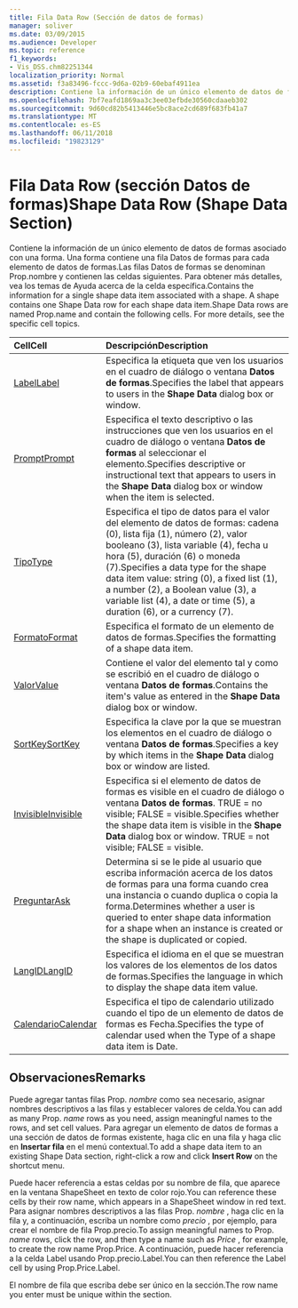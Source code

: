 ```yaml
---
title: Fila Data Row (Sección de datos de formas)
manager: soliver
ms.date: 03/09/2015
ms.audience: Developer
ms.topic: reference
f1_keywords:
- Vis_DSS.chm82251344
localization_priority: Normal
ms.assetid: f3a83496-fccc-9d6a-02b9-60ebaf4911ea
description: Contiene la información de un único elemento de datos de formas asociado con una forma. Una forma contiene una fila Datos de formas para cada elemento de datos de formas.Las filas Datos de formas se denominan Prop.nombre y contienen las celdas siguientes. Para obtener más detalles, vea los temas de Ayuda acerca de la celda específica.
ms.openlocfilehash: 7bf7eafd1869aa3c3ee03efbde30560cdaaeb302
ms.sourcegitcommit: 9d60cd82b5413446e5bc8ace2cd689f683fb41a7
ms.translationtype: MT
ms.contentlocale: es-ES
ms.lasthandoff: 06/11/2018
ms.locfileid: "19823129"
---
```

# <a name="shape-data-row-shape-data-section"></a><span data-ttu-id="70090-105">Fila Data Row (sección Datos de formas)</span><span class="sxs-lookup"><span data-stu-id="70090-105">Shape Data Row (Shape Data Section)</span></span>

<span data-ttu-id="70090-p102">Contiene la información de un único elemento de datos de formas asociado con una forma. Una forma contiene una fila Datos de formas para cada elemento de datos de formas.Las filas Datos de formas se denominan Prop.nombre y contienen las celdas siguientes. Para obtener más detalles, vea los temas de Ayuda acerca de la celda específica.</span><span class="sxs-lookup"><span data-stu-id="70090-p102">Contains the information for a single shape data item associated with a shape. A shape contains one Shape Data row for each shape data item.Shape Data rows are named Prop.name and contain the following cells. For more details, see the specific cell topics.</span></span>
  
|<span data-ttu-id="70090-109">**Cell**</span><span class="sxs-lookup"><span data-stu-id="70090-109">**Cell**</span></span>|<span data-ttu-id="70090-110">**Descripción**</span><span class="sxs-lookup"><span data-stu-id="70090-110">**Description**</span></span>|
|:-----|:-----|
|[<span data-ttu-id="70090-111">Label</span><span class="sxs-lookup"><span data-stu-id="70090-111">Label</span></span>](label-cell-shape-data-section.md) <br/> |<span data-ttu-id="70090-112">Especifica la etiqueta que ven los usuarios en el cuadro de diálogo o ventana **Datos de formas**.</span><span class="sxs-lookup"><span data-stu-id="70090-112">Specifies the label that appears to users in the **Shape Data** dialog box or window.</span></span>  <br/> |
|[<span data-ttu-id="70090-113">Prompt</span><span class="sxs-lookup"><span data-stu-id="70090-113">Prompt</span></span>](prompt-cell-shape-data-section.md) <br/> |<span data-ttu-id="70090-114">Especifica el texto descriptivo o las instrucciones que ven los usuarios en el cuadro de diálogo o ventana **Datos de formas** al seleccionar el elemento.</span><span class="sxs-lookup"><span data-stu-id="70090-114">Specifies descriptive or instructional text that appears to users in the **Shape Data** dialog box or window when the item is selected.</span></span>  <br/> |
|[<span data-ttu-id="70090-115">Tipo</span><span class="sxs-lookup"><span data-stu-id="70090-115">Type</span></span>](type-cell-shape-data-section.md) <br/> |<span data-ttu-id="70090-116">Especifica el tipo de datos para el valor del elemento de datos de formas: cadena (0), lista fija (1), número (2), valor booleano (3), lista variable (4), fecha u hora (5), duración (6) o moneda (7).</span><span class="sxs-lookup"><span data-stu-id="70090-116">Specifies a data type for the shape data item value: string (0), a fixed list (1), a number (2), a Boolean value (3), a variable list (4), a date or time (5), a duration (6), or a currency (7).</span></span>  <br/> |
|[<span data-ttu-id="70090-117">Formato</span><span class="sxs-lookup"><span data-stu-id="70090-117">Format</span></span>](format-cell-shape-data-section.md) <br/> |<span data-ttu-id="70090-118">Especifica el formato de un elemento de datos de formas.</span><span class="sxs-lookup"><span data-stu-id="70090-118">Specifies the formatting of a shape data item.</span></span>  <br/> |
|[<span data-ttu-id="70090-119">Valor</span><span class="sxs-lookup"><span data-stu-id="70090-119">Value</span></span>](value-cell-shape-data-section.md) <br/> |<span data-ttu-id="70090-120">Contiene el valor del elemento tal y como se escribió en el cuadro de diálogo o ventana **Datos de formas**.</span><span class="sxs-lookup"><span data-stu-id="70090-120">Contains the item's value as entered in the **Shape Data** dialog box or window.</span></span>  <br/> |
|[<span data-ttu-id="70090-121">SortKey</span><span class="sxs-lookup"><span data-stu-id="70090-121">SortKey</span></span>](sortkey-cell-shape-data-section.md) <br/> |<span data-ttu-id="70090-122">Especifica la clave por la que se muestran los elementos en el cuadro de diálogo o ventana **Datos de formas**.</span><span class="sxs-lookup"><span data-stu-id="70090-122">Specifies a key by which items in the **Shape Data** dialog box or window are listed.</span></span>  <br/> |
|[<span data-ttu-id="70090-123">Invisible</span><span class="sxs-lookup"><span data-stu-id="70090-123">Invisible</span></span>](invisible-cell-shape-data-section.md) <br/> |<span data-ttu-id="70090-p103">Especifica si el elemento de datos de formas es visible en el cuadro de diálogo o ventana **Datos de formas**. TRUE = no visible; FALSE = visible.</span><span class="sxs-lookup"><span data-stu-id="70090-p103">Specifies whether the shape data item is visible in the **Shape Data** dialog box or window. TRUE = not visible; FALSE = visible.  </span></span><br/> |
|[<span data-ttu-id="70090-126">Preguntar</span><span class="sxs-lookup"><span data-stu-id="70090-126">Ask</span></span>](ask-cell-shape-data-section.md) <br/> |<span data-ttu-id="70090-127">Determina si se le pide al usuario que escriba información acerca de los datos de formas para una forma cuando crea una instancia o cuando duplica o copia la forma.</span><span class="sxs-lookup"><span data-stu-id="70090-127">Determines whether a user is queried to enter shape data information for a shape when an instance is created or the shape is duplicated or copied.</span></span>  <br/> |
|[<span data-ttu-id="70090-128">LangID</span><span class="sxs-lookup"><span data-stu-id="70090-128">LangID</span></span>](langid-cell-shape-data-section.md) <br/> |<span data-ttu-id="70090-129">Especifica el idioma en el que se muestran los valores de los elementos de los datos de formas.</span><span class="sxs-lookup"><span data-stu-id="70090-129">Specifies the language in which to display the shape data item value.</span></span>  <br/> |
|[<span data-ttu-id="70090-130">Calendario</span><span class="sxs-lookup"><span data-stu-id="70090-130">Calendar</span></span>](calendar-cell-miscellaneous-section.md) <br/> |<span data-ttu-id="70090-131">Especifica el tipo de calendario utilizado cuando el tipo de un elemento de datos de formas es Fecha.</span><span class="sxs-lookup"><span data-stu-id="70090-131">Specifies the type of calendar used when the Type of a shape data item is Date.</span></span>  <br/> |
   
## <a name="remarks"></a><span data-ttu-id="70090-132">Observaciones</span><span class="sxs-lookup"><span data-stu-id="70090-132">Remarks</span></span>

 <span data-ttu-id="70090-133">Puede agregar tantas filas Prop.  *nombre* como sea necesario, asignar nombres descriptivos a las filas y establecer valores de celda.</span><span class="sxs-lookup"><span data-stu-id="70090-133">You can add as many Prop.  *name*  rows as you need, assign meaningful names to the rows, and set cell values.</span></span> <span data-ttu-id="70090-134">Para agregar un elemento de datos de formas a una sección de datos de formas existente, haga clic en una fila y haga clic en **Insertar fila** en el menú contextual.</span><span class="sxs-lookup"><span data-stu-id="70090-134">To add a shape data item to an existing Shape Data section, right-click a row and click **Insert Row** on the shortcut menu.</span></span> 
  
<span data-ttu-id="70090-135">Puede hacer referencia a estas celdas por su nombre de fila, que aparece en la ventana ShapeSheet en texto de color rojo.</span><span class="sxs-lookup"><span data-stu-id="70090-135">You can reference these cells by their row name, which appears in a ShapeSheet window in red text.</span></span> <span data-ttu-id="70090-136">Para asignar nombres descriptivos a las filas Prop. *nombre* , haga clic en la fila y, a continuación, escriba un nombre como *precio* , por ejemplo, para crear el nombre de fila Prop.precio.</span><span class="sxs-lookup"><span data-stu-id="70090-136">To assign meaningful names to Prop. *name*  rows, click the row, and then type a name such as  *Price*  , for example, to create the row name Prop.Price.</span></span> <span data-ttu-id="70090-137">A continuación, puede hacer referencia a la celda Label usando Prop.precio.Label.</span><span class="sxs-lookup"><span data-stu-id="70090-137">You can then reference the Label cell by using Prop.Price.Label.</span></span> 
  
<span data-ttu-id="70090-138">El nombre de fila que escriba debe ser único en la sección.</span><span class="sxs-lookup"><span data-stu-id="70090-138">The row name you enter must be unique within the section.</span></span>
  

